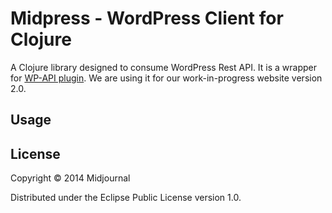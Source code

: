 # Midpress - WordPress Client for Clojure

A Clojure library designed to consume WordPress Rest API. It is a wrapper for [WP-API plugin](https://github.com/WP-API/WP-API "WP-API").
We are using it for our work-in-progress website version 2.0.

## Usage



## License

Copyright © 2014 Midjournal

Distributed under the Eclipse Public License version 1.0.
